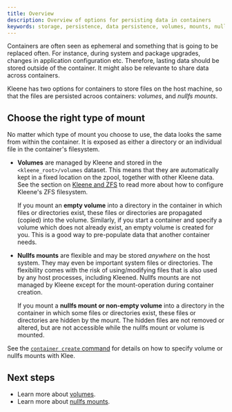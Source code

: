 ```yaml
---
title: Overview
description: Overview of options for persisting data in containers
keywords: storage, persistence, data persistence, volumes, mounts, nullfs mounts
---
```


Containers are often seen as ephemeral and something that is going to be
replaced often. For instance, during system and package upgrades, changes
in application configuration etc. Therefore, lasting data should be stored
outside of the container. It might also be relevante to share data across
containers.

Kleene has two options for containers to store files on the host machine, so
that the files are persisted acroos containers: _volumes_, and
_nullfs mounts_.

## Choose the right type of mount

No matter which type of mount you choose to use, the data looks the same from
within the container. It is exposed as either a directory or an individual file
in the container's filesystem.

- **Volumes** are managed by Kleene and stored in the `<kleene_root>/volumes`
  dataset. This means that they are automatically kept in a fixed location on
  the zpool, together with other Kleene data. See the section on
  [Kleene and ZFS](FIXME) to read more about how to configure Kleene's ZFS filesystem.

  If you mount an **empty volume** into a directory in the container in which files
  or directories exist, these files or directories are propagated (copied)
  into the volume. Similarly, if you start a container and specify a volume which
  does not already exist, an empty volume is created for you.
  This is a good way to pre-populate data that another container needs.

- **Nullfs mounts** are flexible and may be stored *anywhere* on the host system.
  They may even be important system files or directories. The flexibility comes
  with the risk of using/modifying files that is also used by any host processes,
  including Kleened. Nullfs mounts are not managed by Kleene except for the
  mount-operation during container creation.

  If you mount a **nullfs mount or non-empty volume** into a directory in the container
  in which some files or directories exist, these files or directories are
  hidden by the mount.
  The hidden files are not removed or altered, but are not accessible while the
  nullfs mount or volume is mounted.

See the [`container create` command](/engine/reference/commandline/container_create/#specifying-mounts)
for details on how to specify volume or nullfs mounts with Klee.

## Next steps

- Learn more about [volumes](volumes.md).
- Learn more about [nullfs mounts](nullfs-mounts.md).
